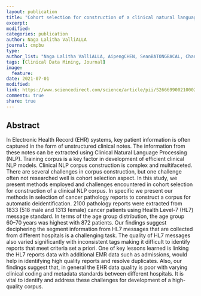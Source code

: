 ```yaml
---
layout: publication
title: "Cohort selection for construction of a clinical natural language processing corpus"
excerpt:
modified:
categories: publication
author: Naga Lalitha ValliALLA
journal: cmpbu
type:
author_list: "Naga Lalitha ValliALLA, AipengCHEN, SeanBATONGBACAL, Chandini NEKKANTTI, Hong-JieDai, Jitendra JONNAGADDALA"
tags: [Clinical Data Mining, Journal]
image:
  feature:
date: 2021-07-01
modified: 
link: https://www.sciencedirect.com/science/article/pii/S2666990021000239?via%3Dihub
comments: true
share: true
---
```


## Abstract

In Electronic Health Record (EHR) systems, key patient information is often captured in the form of unstructured clinical notes. The information from these notes can be extracted using Clinical Natural Language Processing (NLP). Training corpus is a key factor in development of efficient clinical NLP models. Clinical NLP corpus construction is complex and multifaceted. There are several challenges in corpus construction, but one challenge often not researched well is cohort selection aspect. In this study, we present methods employed and challenges encountered in cohort selection for construction of a clinical NLP corpus. In specific we present our methods in selection of cancer pathology reports to construct a corpus for automatic deidentification. 2100 pathology reports were extracted from 1833 (518 male and 1313 female) cancer patients using Health Level-7 (HL7) message standard. In terms of the age group distribution, the age group 60–70 years was highest with 872 patients. Our findings suggest deciphering the segment information from HL7 messages that are collected from different hospitals is a challenging task. The quality of HL7 messages also varied significantly with inconsistent tags making it difficult to identify reports that meet criteria set a priori. One of key lessons learned is linking the HL7 reports data with additional EMR data such as admissions, would help in identifying high quality reports and resolve duplicates. Also, our findings suggest that, in general the EHR data quality is poor with varying clinical coding and metadata standards between different hospitals. It is vital to identify and address these challenges for development of a high-quality corpus.